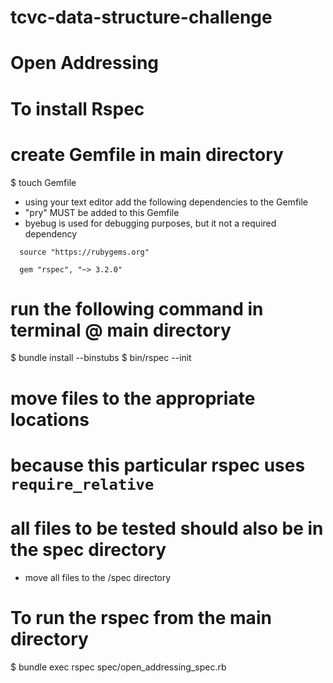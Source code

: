 # tcvc-data-structure-challenge
# Open Addressing

# To install Rspec

  # create Gemfile in main directory
  $ touch Gemfile
  - using your text editor add the following dependencies to the Gemfile
  - "pry" MUST be added to this Gemfile
  - byebug is used for debugging purposes, but it not a required dependency

```
  source "https://rubygems.org"

  gem "rspec", "~> 3.2.0"
```

  # run the following command in terminal @ main directory
  $ bundle install --binstubs
  $ bin/rspec --init

  # move files to the appropriate locations
  # because this particular rspec uses `require_relative` 
  # all files to be tested should also be in the spec directory
  
  - move all files to the /spec directory

# To run the rspec from the main directory

$ bundle exec rspec spec/open_addressing_spec.rb
